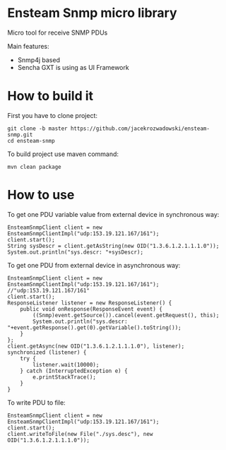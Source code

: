 # Ensteam Snmp micro library

Micro tool for receive SNMP PDUs

Main features:
- Snmp4j based
- Sencha GXT is using as UI Framework


# How to build it

First you have to clone project:
```
git clone -b master https://github.com/jacekrozwadowski/ensteam-snmp.git
cd ensteam-snmp
```

To build project use maven command:
```
mvn clean package
```


# How to use

To get one PDU variable value from external device in synchronous way:
```
EnsteamSnmpClient client = new EnsteamSnmpClientImpl("udp:153.19.121.167/161");
client.start();
String sysDescr = client.getAsString(new OID("1.3.6.1.2.1.1.1.0"));
System.out.println("sys.descr: "+sysDescr);
```

To get one PDU from external device in asynchronous way:
```
EnsteamSnmpClient client = new EnsteamSnmpClientImpl("udp:153.19.121.167/161"); //"udp:153.19.121.167/161"
client.start();
ResponseListener listener = new ResponseListener() {
	public void onResponse(ResponseEvent event) {
        ((Snmp)event.getSource()).cancel(event.getRequest(), this);
        System.out.println("sys.descr: "+event.getResponse().get(0).getVariable().toString());
	}
};
client.getAsync(new OID("1.3.6.1.2.1.1.1.0"), listener);
synchronized (listener) {
    try {
        listener.wait(10000);
    } catch (InterruptedException e) {
        e.printStackTrace();
    }
}
```

To write PDU to file: 
```
EnsteamSnmpClient client = new EnsteamSnmpClientImpl("udp:153.19.121.167/161");
client.start();
client.writeToFile(new File("./sys.desc"), new OID("1.3.6.1.2.1.1.1.0"));
```
